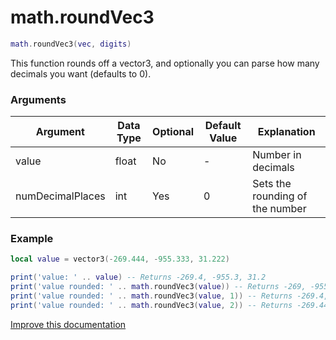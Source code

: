 # math.roundVec3

```lua
math.roundVec3(vec, digits)
```
This function rounds off a vector3, and optionally you can parse how many decimals you want (defaults to 0).

### Arguments
| Argument      | Data Type | Optional | Default Value | Explanation |
|---------------|-----------|----------|---------------|-------------|
| value | float | No | - | Number in decimals |
| numDecimalPlaces | int    | Yes | 0 | Sets the rounding of the number |

### Example
```lua
local value = vector3(-269.444, -955.333, 31.222)

print('value: ' .. value) -- Returns -269.4, -955.3, 31.2
print('value rounded: ' .. math.roundVec3(value)) -- Returns -269, -955, 31
print('value rounded: ' .. math.roundVec3(value, 1)) -- Returns -269.4, -955.3, 31.2
print('value rounded: ' .. math.roundVec3(value, 2)) -- Returns -269.44, -955.33, 31.22
```

[Improve this documentation](https://github.com/esx-framework/esx-framework.github.io/blob/development/docs/es_extended2/common/functions/math/roundvec3.md)